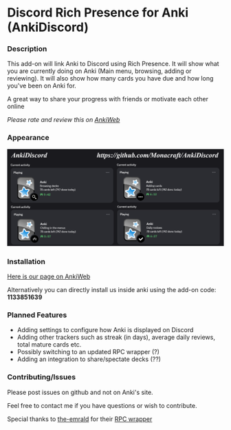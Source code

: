 # Discord Rich Presence for Anki (AnkiDiscord)

### Description
This add-on will link Anki to Discord using Rich Presence.
It will show what you are currently doing on Anki (Main menu, browsing, adding or reviewing).
It will also show how many cards you have due and how long you've been on Anki for.


A great way to share your progress with friends or motivate each other online

*Please rate and review this on [AnkiWeb](https://ankiweb.net/shared/info/1133851639)*


### Appearance
![What it looks like in discord](https://raw.githubusercontent.com/Monacraft/AnkiDiscord/master/preview.png)

### Installation 
[Here is our page on AnkiWeb](https://ankiweb.net/shared/info/1133851639)

Alternatively you can directly install us inside anki using the add-on code: **1133851639**


### Planned Features
 - Adding settings to configure how Anki is displayed on Discord
 - Adding other trackers such as streak (in days), average daily reviews, total mature cards etc.
 - Possibly switching to an updated RPC wrapper (?)
 - Adding an integration to share/spectate decks (??)


### Contributing/Issues
Please post issues on github and not on Anki's site.

Feel free to contact me if you have questions or wish to contribute.


Special thanks to [the-emrald](https://github.com/the-emerald) for their [RPC wrapper](https://github.com/the-emerald/python-discord-rpc)
